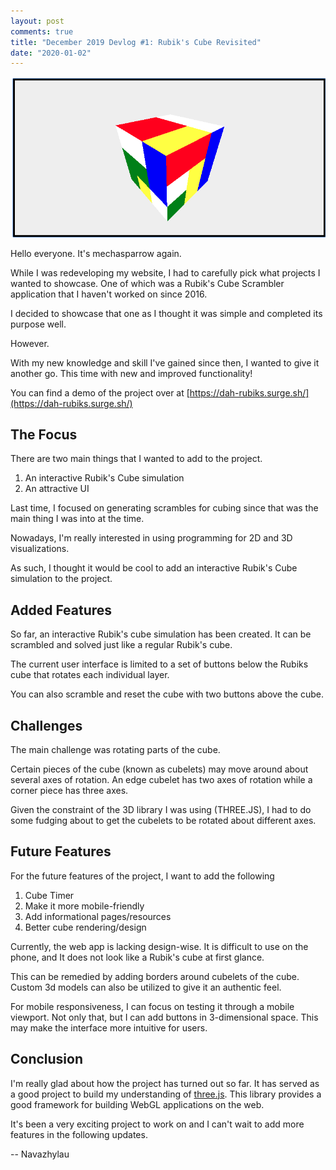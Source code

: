```yaml
---
layout: post
comments: true
title: "December 2019 Devlog #1:‌ Rubik's Cube Revisited"
date: "2020-01-02"
---
```


![Rubiks Cube](/assets/images/rubiks-0-0-2.png)

Hello everyone. It's mechasparrow again.

While I‌ was redeveloping my website, I‌ had to carefully pick what projects I‌ wanted to showcase. One of which was a Rubik's Cube Scrambler application that I‌ haven't worked on since 2016\.

I decided to showcase that one as I‌ thought it was simple and completed its purpose well.

However.

With my new knowledge and skill I‌'ve gained since then, I‌ wanted to give it another go. This time with new and improved functionality!

You can find a demo of the project over at [https://dah-rubiks.surge.sh/](https://dah-rubiks.surge.sh/)

## The Focus

There are two main things that I‌ wanted to add to the project.

1. An interactive Rubik's Cube simulation
2. An attractive UI

Last time, I‌ focused on generating scrambles for cubing since that was the main thing I was into at the time.

Nowadays, I'm really interested in using programming for 2D and 3D visualizations.

As such, I‌ thought it would be cool to add an interactive Rubik's Cube simulation to the project.

## ‌Added Features

So far, an interactive Rubik's cube simulation has been created. It can be scrambled and solved just like a regular Rubik's cube.

The current user interface is limited to a set of buttons below the Rubiks cube that rotates each individual layer.

You can also scramble and reset the cube with two buttons above the cube.

## Challenges

The main challenge was rotating parts of the cube.

Certain pieces of the cube (known as cubelets) may move around about several axes of rotation. An edge cubelet has two axes of rotation while a corner piece has three axes.

Given the constraint of the 3D library I‌ was using (THREE.JS)‌, I‌ had to do some fudging about to get the cubelets to be rotated about different axes.

## Future Features

For the future features of the project, I‌ want to add the following

1. Cube Timer
2. Make it more mobile-friendly
3. Add informational pages/resources
4. Better cube rendering/design

Currently, the web app is lacking design-wise. It is difficult to use on the phone, and It does not look like a Rubik's cube at first glance.

This can be remedied by adding borders around cubelets of the cube. Custom 3d models can also be utilized to give it an authentic feel.

For mobile responsiveness, I‌ can focus on testing it through a mobile viewport. Not only that, but I‌ can add buttons in 3-dimensional space. This may make the interface more intuitive for users.

## Conclusion

I'm really glad about how the project has turned out so far. It has served as a good project to build my understanding of [three.js](https://threejs.org/). This library provides a good framework for building WebGL applications on the web.

It's been a very exciting project to work on and I‌ can't wait to add more features in the following updates.

-- Navazhylau
